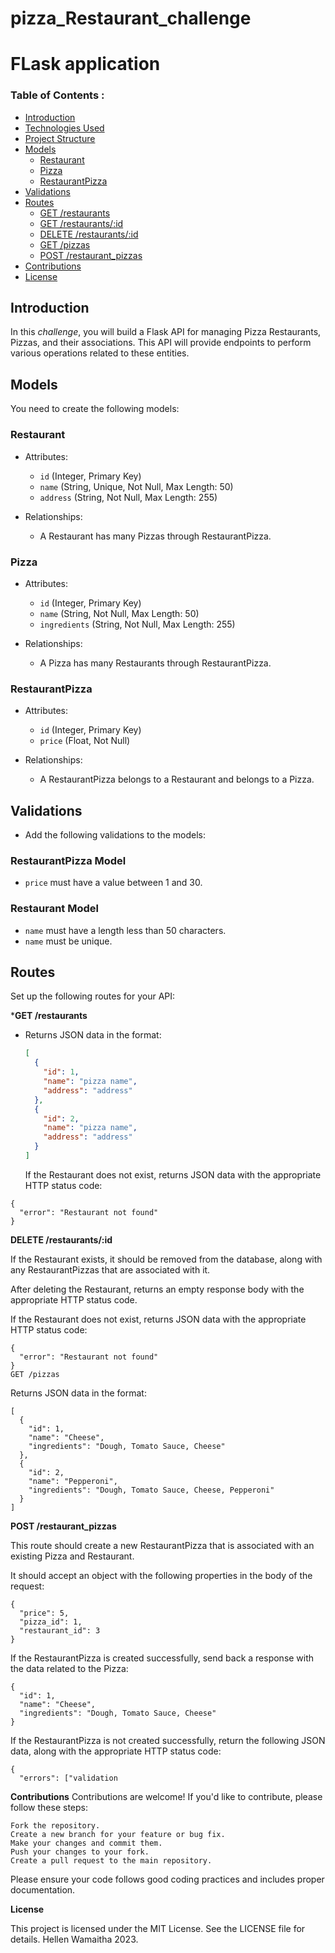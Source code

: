 # pizza_Restaurant_challenge
# FLask application

###  Table of Contents :

- [Introduction](#introduction)
- [Technologies Used](#technologies_used)
- [Project Structure](#project_structure)
- [Models](#models)
  - [Restaurant](#restaurant)
  - [Pizza](#pizza)
  - [RestaurantPizza](#restaurantpizza)
- [Validations](#validations)
- [Routes](#routes)
  - [GET /restaurants](#get-restaurants)
  - [GET /restaurants/:id](#get-restaurantsid)
  - [DELETE /restaurants/:id](#delete-restaurantsid)
  - [GET /pizzas](#get-pizzas)
  - [POST /restaurant_pizzas](#post-restaurant_pizzas)
- [Contributions](#contributions)
- [License](#License)

  

## Introduction

In this *challenge*, you will build a Flask API for managing Pizza Restaurants, Pizzas, and their associations. This API will provide endpoints to perform various operations related to these entities.

## Models

You need to create the following models:

### Restaurant

- Attributes:
  - `id` (Integer, Primary Key)
  - `name` (String, Unique, Not Null, Max Length: 50)
  - `address` (String, Not Null, Max Length: 255)

- Relationships:
  - A Restaurant has many Pizzas through RestaurantPizza.

### Pizza

- Attributes:
  - `id` (Integer, Primary Key)
  - `name` (String, Not Null, Max Length: 50)
  - `ingredients` (String, Not Null, Max Length: 255)

- Relationships:
  - A Pizza has many Restaurants through RestaurantPizza.

### RestaurantPizza

- Attributes:
  - `id` (Integer, Primary Key)
  - `price` (Float, Not Null)

- Relationships:
  - A RestaurantPizza belongs to a Restaurant and belongs to a Pizza.

## Validations

- Add the following validations to the models:

### RestaurantPizza Model

- `price` must have a value between 1 and 30.

### Restaurant Model

- `name` must have a length less than 50 characters.
- `name` must be unique.

## Routes

Set up the following routes for your API:

***GET /restaurants**

- Returns JSON data in the format:
  ```json
  [
    {
      "id": 1,
      "name": "pizza name",
      "address": "address"
    },
    {
      "id": 2,
      "name": "pizza name",
      "address": "address"
    }
  ]
  ```
  If the Restaurant does not exist, returns JSON data with the appropriate HTTP status code:

```
{
  "error": "Restaurant not found"
}
```
**DELETE /restaurants/:id**

If the Restaurant exists, it should be removed from the database, along with any RestaurantPizzas that are associated with it.

After deleting the Restaurant, returns an empty response body with the appropriate HTTP status code.

If the Restaurant does not exist, returns JSON data with the appropriate HTTP status code:
```
{
  "error": "Restaurant not found"
}
GET /pizzas
```
Returns JSON data in the format:
```
[
  {
    "id": 1,
    "name": "Cheese",
    "ingredients": "Dough, Tomato Sauce, Cheese"
  },
  {
    "id": 2,
    "name": "Pepperoni",
    "ingredients": "Dough, Tomato Sauce, Cheese, Pepperoni"
  }
]
```
**POST /restaurant_pizzas**

This route should create a new RestaurantPizza that is associated with an existing Pizza and Restaurant.

It should accept an object with the following properties in the body of the request:
```
{
  "price": 5,
  "pizza_id": 1,
  "restaurant_id": 3
}
```
If the RestaurantPizza is created successfully, send back a response with the data related to the Pizza:
```
{
  "id": 1,
  "name": "Cheese",
  "ingredients": "Dough, Tomato Sauce, Cheese"
}
```
If the RestaurantPizza is not created successfully, return the following JSON data, along with the appropriate HTTP status code:
```
{
  "errors": ["validation
  ```
**Contributions**
  Contributions  are welcome! If you'd like to contribute, please follow these steps:

    Fork the repository.
    Create a new branch for your feature or bug fix.
    Make your changes and commit them.
    Push your changes to your fork.
    Create a pull request to the main repository.

Please ensure your code follows good coding practices and includes proper documentation.

**License**

This project is licensed under the MIT License. 
See the LICENSE file for details.
Hellen Wamaitha 2023.

